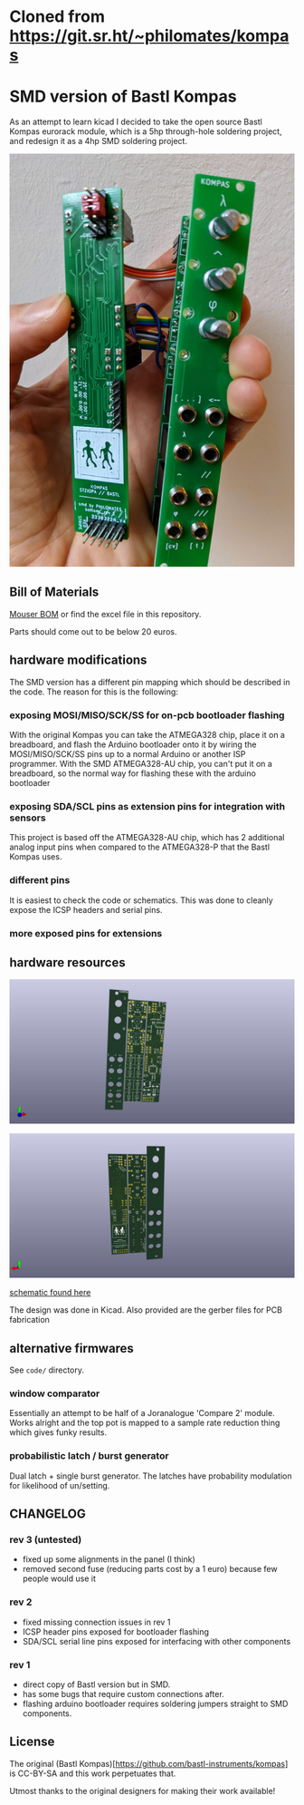 # Cloned from https://git.sr.ht/~philomates/kompas

# SMD version of Bastl Kompas

As an attempt to learn kicad I decided to take the open source Bastl Kompas eurorack module, which is a 5hp through-hole soldering project, and redesign it as a 4hp SMD soldering project.

![prototype](prototype.jpg)

## Bill of Materials

[Mouser BOM](https://www.mouser.de/ProjectManager/ProjectDetail.aspx?AccessID=1936c8aad0) or find the excel file in this repository.

Parts should come out to be below 20 euros.

## hardware modifications

The SMD version has a different pin mapping which should be described in the code. The reason for this is the following:

### exposing MOSI/MISO/SCK/SS for on-pcb bootloader flashing

With the original Kompas you can take the ATMEGA328 chip, place it on a breadboard, and flash the Arduino bootloader onto it by wiring the MOSI/MISO/SCK/SS pins up to a normal Arduino or another ISP programmer.
With the SMD ATMEGA328-AU chip, you can't put it on a breadboard, so the normal way for flashing these with the arduino bootloader

### exposing SDA/SCL pins as extension pins for integration with sensors

This project is based off the ATMEGA328-AU chip, which has 2 additional analog input pins when compared to the ATMEGA328-P that the Bastl Kompas uses.


### different pins

It is easiest to check the code or schematics. This was done to cleanly expose the ICSP headers and serial pins.

### more exposed pins for extensions

## hardware resources

![front_view](front_view.jpg)

![back_view](back_view.jpg)


[schematic found here](schematic.pdf)

The design was done in Kicad. Also provided are the gerber files for PCB fabrication

## alternative firmwares

See `code/` directory.

### window comparator

Essentially an attempt to be half of a Joranalogue 'Compare 2' module. Works alright and the top pot is mapped to a sample rate reduction thing which gives funky results.

### probabilistic latch / burst generator

Dual latch + single burst generator. The latches have probability modulation for likelihood of un/setting.

## CHANGELOG

### rev 3 (untested)

 - fixed up some alignments in the panel (I think)
 - removed second fuse (reducing parts cost by a 1 euro) because few people would use it

### rev 2
 - fixed missing connection issues in rev 1
 - ICSP header pins exposed for bootloader flashing
 - SDA/SCL serial line pins exposed for interfacing with other components

### rev 1
 - direct copy of Bastl version but in SMD.
 - has some bugs that require custom connections after.
 - flashing arduino bootloader requires soldering jumpers straight to SMD components.

## License

The original (Bastl Kompas)[https://github.com/bastl-instruments/kompas] is CC-BY-SA and this work perpetuates that.

Utmost thanks to the original designers for making their work available!
